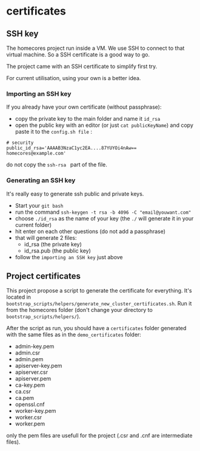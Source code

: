 # certificates

## SSH key
The homecores project run inside a VM. We use SSH to connect to that virtual machine. So a SSH certificate is a good way to go.

The project came with an SSH certificate to simplify first try.

For current utilisation, using your own is a better idea.

### Importing an SSH key
If you already have your own certificate (without passphrase): 
- copy the private key to the main folder and name it `id_rsa`
- open the public key with an editor (or just `cat publicKeyName`) and copy paste it to the `config.sh file` :

```
# security
public_id_rsa='AAAAB3NzaC1yc2EA....87YUYOi4nAw== homecores@example.com'
```
do not copy the `ssh-rsa ` part of the file.

### Generating an SSH key
It's really easy to generate ssh public and private keys.
- Start your `git bash`
- run the command `ssh-keygen -t rsa -b 4096 -C "email@youwant.com"`
- choose `./id_rsa` as the name of your key (the `./` will generate it in your current folder)
- hit enter on each other questions (do not add a passphrase)
- that will generate 2 files:
  - id_rsa (the private key)
  - id_rsa.pub (the public key)
- follow the `importing an SSH key` just above

## Project certificates
This project propose a script to generate the certificate for everything. It's located in `bootstrap_scripts/helpers/generate_new_cluster_certificates.sh`. Run it from the homecores folder (don't change your directory to `bootstrap_scripts/helpers/`).

After the script as run, you should have a `certificates` folder generated with the same files as in the `demo_certificates` folder:
- admin-key.pem
- admin.csr
- admin.pem
- apiserver-key.pem
- apiserver.csr
- apiserver.pem
- ca-key.pem
- ca.csr
- ca.pem
- openssl.cnf
- worker-key.pem
- worker.csr
- worker.pem

only the pem files are usefull for the project (.csr and .cnf are intermediate files).
